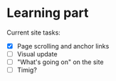 # Learning part

Current site tasks:

- [x] Page scrolling and anchor links
- [ ] Visual update
- [ ] "What's going on" on the site
- [ ] Timig?